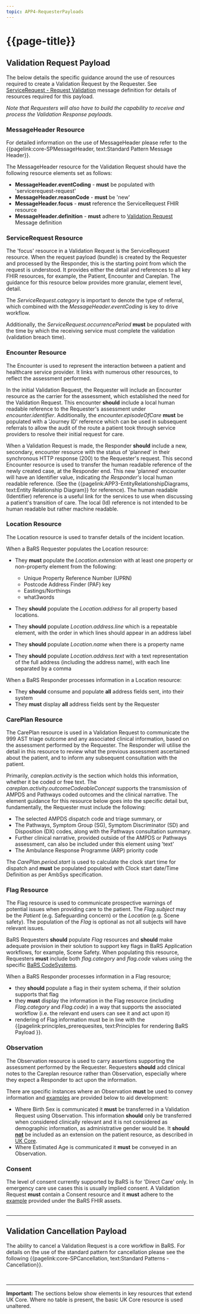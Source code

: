 ```yaml
---
topic: APP4-RequesterPayloads
---
```


# {{page-title}}

## Validation Request Payload
The below details the specific guidance around the use of resources required to create a Validation Request by the Requester. See [ServiceRequest - Request Validation](https://simplifier.net/nhsbookingandreferrals/messagedefinition-bars-messagedefinition-servicerequest-request-validation) message definition for details of resources required for this payload.

_Note that Requesters will also have to build the capability to receive and process the Validation Response payloads._

### MessageHeader Resource
For detailed information on the use of MessageHeader please refer to the {{pagelink:core-SPMessageHeader, text:Standard Pattern Message Header}}. 

The MessageHeader resource for the Validation Request should have the following resource elements set as follows:
* **MessageHeader.eventCoding** - **must** be populated with 'servicerequest-request'
* **MessageHeader.reasonCode** - **must** be 'new'
* **MessageHeader.focus** - **must** reference the ServiceRequest FHIR resource
* **MessageHeader.definition** - **must** adhere to [Validation Request](https://simplifier.net/NHSBookingandReferrals/MessageDefinition-BARS-MessageDefinition-ServiceRequest-Request-Validation/~json) Message definition

### ServiceRequest Resource
The 'focus' resource in a Validation Request is the ServiceRequest resource. When the request payload (bundle) is created by the Requester and processed by the Responder, this is the starting point from which the request is understood. It provides either the detail and references to all key FHIR resources, for example, the Patient, Encounter and Careplan. The guidance for this resource below provides more granular, element level, detail.

The *ServiceRequest.category* is important to denote the type of referral, which combined with the *MessageHeader.eventCoding* is key to drive workflow.

Additionally, the *ServiceRequest.occurrencePeriod* **must** be populated with the time by which the receiving service must complete the validation (validation breach time).

### Encounter Resource
The Encounter is used to represent the interaction between a patient and healthcare service provider. It links with numerous other resources, to reflect the assessment performed. 

In the initial Validation Request, the Requester will include an Encounter resource as the carrier for the assessment, which established the need for the Validation Request. This encounter **should** include a local human readable reference to the Requester's assessment under *encounter.identifier*. Additionally, the *encounter.episodeOfCare* **must** be populated with a 'Journey ID' reference which can be used in subsequent referrals to allow the audit of the route a patient took through service providers to resolve their initial request for care. 


When a Validation Request is made, the Responder **should** include a new, secondary, encounter resource with the status of 'planned' in their synchronous HTTP response (200) to the Requester's request. This second Encounter resource is used to transfer the human readable reference of the newly created case, at the Responder end. This new 'planned' encounter will have an Identifier value, indicating *the Responder's* local human readable reference. (See the {{pagelink:APP3-EntityRelationshipDiagrams, text:Entity Relationship Diagram}} for reference). The human readable (Identifier) reference is a useful link for the services to use when discussing a patient's transition of care. The local (Id) reference is not intended to be human readable but rather machine readable.


### Location Resource ###
The Location resource is used to transfer details of the incident location.

When a BaRS Requester populates the Location resource:

*  They **must** populate the *Location.extension* with at least one property or non-property element from the following:
    *  Unique Property Reference Number (UPRN)
    *  Postcode Address Finder (PAF) key
    *  Eastings/Northings
    *  what3words

*  They **should** populate the *Location.address* for all property based locations. 
*  They **should** populate *Location.address.line* which is a repeatable element, with the order in which lines should appear in an address label
*  They **should** populate *Location.name* when there is a property name
*  They **should** populate *Location.address.text* with a text representation of the full address (including the address name), with each line separated by a comma

When a BaRS Responder processes information in a Location resource:

*  They **should** consume and populate **all** address fields sent, into their system
*  They **must** display **all** address fields sent by the Requester


### CarePlan Resource
The CarePlan resource is used in a Validation Request to communicate the 999 AST triage outcome and any associated clinical information, based on the assessment performed by the Requester. The Responder will utilise the detail in this resource to review what the previous assessment ascertained about the patient, and to inform any subsequent consultation with the patient.

Primarily, *careplan.activity* is the section which holds this information, whether it be coded or free text. The *careplan.activity.outcomeCodeableConcept*  supports the transmission of AMPDS and Pathways coded outcomes and the clinical narrative. The element guidance for this resource below goes into the specific detail but, fundamentally, the Requester must include the following:
*  The selected AMPDS dispatch code and triage summary, or  
*  The Pathways, Symptom Group (SG),  Symptom Discriminator (SD) and Disposition (DX) codes, along with the Pathways consultation summary. 
*  Further clinical narrative, provided outside of the AMPDS or Pathways assessment, can also be included under this element using 'text'
*  The Ambulance Response Programme (ARP) priority code

The *CarePlan.period.start* is used to calculate the clock start time for dispatch and **must** be populated populated with Clock start date/Time Definition as per AmbSys specification.

### Flag Resource
The Flag resource is used to communicate prospective warnings of potential issues when providing care to the patient. The *Flag.subject* may be the *Patient* (e.g. Safeguarding concern) or the *Location* (e.g. Scene safety). The population of the *Flag* is optional as not all subjects will have relevant issues.

BaRS Requesters **should** populate *Flag* resources and **should** make adequate provision in their solution to support key flags in BaRS Application workflows, for example, Scene Safety. When populating this resource, Requesters **must** include both *flag.category* and *flag.code* values using the specific [BaRS CodeSystems](https://simplifier.net/nhsbookingandreferrals/~resources?category=CodeSystem&sortBy=DisplayName).

When a BaRS Responder processes information in a Flag resource;

* they **should** populate a flag in their system schema, if their solution supports that flag
* they **must** display the information in the Flag resource (including *Flag.category* and *Flag.code*) in a way that supports the associated workflow (i.e. the relevant end users can see it and act upon it)
* rendering of Flag information must be in line with the {{pagelink:principles_prerequesites, text:Principles for rendering BaRS Payload }}.

### Observation 
The Observation resource is used to carry assertions supporting the assessment performed by the Requester. Requesters **should** add clinical notes to the Careplan resource rather than Observation, especially where they expect a Responder to act upon the information. 

There are specific instances where an Observation **must** be used to convey information and [examples](https://simplifier.net/nhsbookingandreferrals/~resources?category=Example&exampletype=Observation&sortBy=DisplayName) are provided below to aid development: 
* Where Birth Sex is communicated it **must** be transferred in a Validation Request using Observation. This information **should** only be transferred when considered clinically relevant and it is not considered as demographic information, as administrative gender would be. It **should <ins>not</ins>** be included as an extension on the patient resource, as described in [UK Core](https://simplifier.net/hl7fhirukcorer4/ukcorepatient). 
* Where Estimated Age is communicated it **must** be conveyed in an Observation.

### Consent 
The level of consent currently supported by BaRS is for 'Direct Care' only. In emergency care use cases this is usually implied consent. A Validation Request **must** contain a Consent resource and it **must** adhere to the [example](https://simplifier.net/NHSBookingandReferrals/8fc39b95-89a6-45fb-914f-1458a10e9e14/~json) provided under the BaRS FHIR assets. 
<br>
<br>
<hr>

## Validation Cancellation Payload

The ability to cancel a Validation Request is a core workflow in BaRS. For details on the use of the standard pattern for cancellation please see the following {{pagelink:core-SPCancellation, text:Standard Patterns - Cancellation}}.

<br>

<hr>
<div markdown="span" class="alert alert-warning" role="alert"><i class="fa fa-warning"></i>
    <b> Important:</b> 
    The sections below show elements in key resources that extend UK Core. Where no table is present, the basic UK Core resource is used unaltered.
</div>